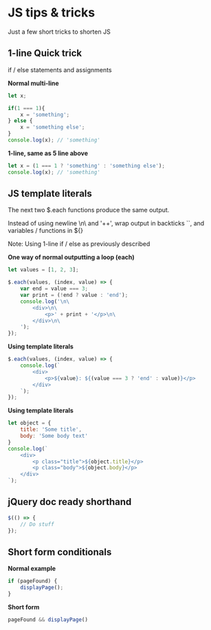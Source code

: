 # JS tips & tricks
Just a few short tricks to shorten JS
 
 
 
 ## 1-line Quick trick
if / else statements and assignments

**Normal multi-line**
```javascript
let x;

if(1 === 1){
    x = 'something';
} else {
    x = 'something else';
}       
console.log(x); // 'something'
```

**1-line, same as 5 line above**
```javascript
let x = (1 === 1 ? 'something' : 'something else');
console.log(x); // 'something'
```
 
 
 
 
## JS template literals

The next two $.each functions produce the same output.

Instead of using newline \n\ and '++', wrap output in backticks \`\`, and variables / functions in ${}


Note: Using 1-line if / else as previously described


**One way of normal outputting a loop (each)**
```javascript
let values = [1, 2, 3];

$.each(values, (index, value) => {
    var end = value === 3;
    var print = (!end ? value : 'end');
    console.log('\n\
        <div>\n\
            <p>' + print + '</p>\n\
        </div>\n\
    ');
});
```

**Using template literals**
```javascript
$.each(values, (index, value) => {
    console.log(`
        <div>
            <p>${value}: ${(value === 3 ? 'end' : value)}</p>
        </div>
    `);
});
```
**Using template literals**
```javascript
let object = {
    title: 'Some title',
    body: 'Some body text'
}
console.log(`
    <div>
        <p class="title">${object.title}</p>
        <p class="body">${object.body}</p>
    </div>
`);
```
 
 
 
## jQuery doc ready shorthand
```javascript
$(() => {
    // Do stuff
});
```
 
 
 
## Short form conditionals

**Normal example**
```javascript
if (pageFound) {
    displayPage();
}
```
**Short form**
```javascript
pageFound && displayPage()
```
